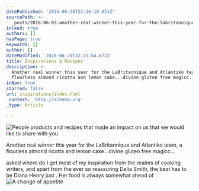 ```yaml
---
datePublished: '2016-06-20T22:16:18.851Z'
sourcePath: >-
  _posts/2016-06-03-another-real-winner-this-year-for-the-labritannique-and-atla.md
inFeed: true
authors: []
hasPage: true
keywords: []
author: []
dateModified: '2016-06-20T22:15:54.072Z'
title: Inspirations & Recipes
description: >-
  Another real winner this year for the LaBritannique and Atlantiko team, a
  flourless almond ricotta and lemon cake...divine gluten free magicc...
inNav: true
starred: false
url: inspirations/index.html
_context: 'http://schema.org'
_type: Article

---
```

![People products and recipes that made an impact on us that we would like to share with you](https://the-grid-user-content.s3-us-west-2.amazonaws.com/01e2955c-7e0f-43e9-9e06-dd1602b0567f.png)

Another real winner this year for the LaBritannique and Atlantiko team, a flourless almond ricotta and lemon cake...divine gluten free magicc...

asked where do I get most of my inspiration from the realms of cooking writers, and apart from the ever so reassuring Delia Smith, the best has to be Diana Henry just . Her food is always somewhat ahead of
![A change of appetite ](https://the-grid-user-content.s3-us-west-2.amazonaws.com/6b0061cf-7685-49bd-a626-d9c2f4a56438.jpg)